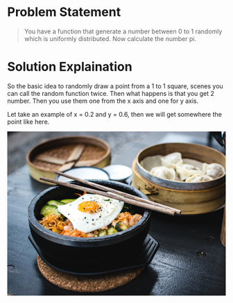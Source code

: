 # Problem Statement
>You have a function that generate a number between 0 to 1 randomly which is uniformly distributed. Now calculate the number pi.

# Solution Explaination

So the basic idea to randomly draw a point from a 1 to 1 square, scenes you can call the random function twice. Then what happens is that you get 2 number. Then you use them one from the x axis and one for y axis. 

Let take an example of x = 0.2 and y = 0.6, then we will get somewhere the point like here.

![imge1](https://github.com/Rajat-Dabade/OmniFood/blob/main/resources/img/1.jpg)



